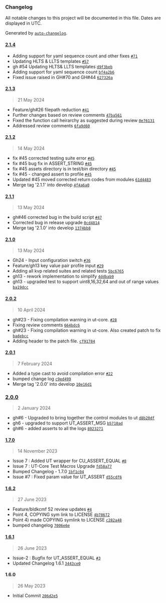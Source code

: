 ### Changelog

All notable changes to this project will be documented in this file. Dates are displayed in UTC.

Generated by [`auto-changelog`](https://github.com/CookPete/auto-changelog).

#### [2.1.4](https://github.com/rdkcentral/ut-core/compare/2.1.3...2.1.4)

- Adding support for yaml sequence count and other fixes [`#71`](https://github.com/rdkcentral/ut-core/pull/71)
- Updating HLTS & LLTS templates [`#57`](https://github.com/rdkcentral/ut-core/pull/57)
- gh #54 Updating HLTS& LLTS templates [`d9f3beb`](https://github.com/rdkcentral/ut-core/commit/d9f3beba77b05b5f9845d8881fcc191bdeca8c94)
- Adding support for yaml sequence count [`bf4a2b6`](https://github.com/rdkcentral/ut-core/commit/bf4a2b6de4cb9fd03383c4b200a807a9324eb6d7)
- Fixed issue raised in GH#70 and GH#44 [`627326a`](https://github.com/rdkcentral/ut-core/commit/627326abfe9bce1fd2f842e18baf3671eb87415c)

#### [2.1.3](https://github.com/rdkcentral/ut-core/compare/2.1.2...2.1.3)

> 21 May 2024

- Feature/gh#26 filepath reduction [`#41`](https://github.com/rdkcentral/ut-core/pull/41)
- Further changes based on review comments [`47ba561`](https://github.com/rdkcentral/ut-core/commit/47ba5615933108368153c7e62f6e9dc2c88c0a64)
- Fixed the function call heirarchy as suggested during review [`0e76131`](https://github.com/rdkcentral/ut-core/commit/0e761319d1de2ef296d5a7e6d445fe0e2dd2ef16)
- Addressed review comments [`6fa9d60`](https://github.com/rdkcentral/ut-core/commit/6fa9d605bef8e81e0f04c5bbfad9b1238ae6a432)

#### [2.1.2](https://github.com/rdkcentral/ut-core/compare/2.1.1...2.1.2)

> 14 May 2024

- fix #45 corrected testing suite error [`#45`](https://github.com/rdkcentral/ut-core/issues/45)
- fix #45 bug fix in ASSERT_STRING [`#45`](https://github.com/rdkcentral/ut-core/issues/45)
- fix #45 assets directory is in test/bin directory [`#45`](https://github.com/rdkcentral/ut-core/issues/45)
- fix #45 - changed assert to profile [`#45`](https://github.com/rdkcentral/ut-core/issues/45)
- Updated #45 moved corrected return codes from modules [`61d4483`](https://github.com/rdkcentral/ut-core/commit/61d448389e251a7da88f48589ab574b802efbfd8)
- Merge tag '2.1.1' into develop [`4f4a6a0`](https://github.com/rdkcentral/ut-core/commit/4f4a6a0831de38a33c6ef54bfbc194aaca0f61a2)

#### [2.1.1](https://github.com/rdkcentral/ut-core/compare/2.1.0...2.1.1)

> 13 May 2024

- gh#46 corrected bug in the build script [`#47`](https://github.com/rdkcentral/ut-core/pull/47)
- Corrected bug in release upgrade [`0cd4814`](https://github.com/rdkcentral/ut-core/commit/0cd481421e7bd74ec3419fbd47c913a2b2d46776)
- Merge tag '2.1.0' into develop [`1374bb8`](https://github.com/rdkcentral/ut-core/commit/1374bb853d8262f154efe7f9cefc887dcf568a45)

#### [2.1.0](https://github.com/rdkcentral/ut-core/compare/2.0.2...2.1.0)

> 13 May 2024

- Gh24 - Input configuration switch [`#36`](https://github.com/rdkcentral/ut-core/pull/36)
- Feature/gh13 key value pair profile input [`#29`](https://github.com/rdkcentral/ut-core/pull/29)
- Adding all kvp related suites and related tests [`5bc6765`](https://github.com/rdkcentral/ut-core/commit/5bc6765ef9cd01b8dbff8dafb3efb1d0a7fbdea3)
- gh13 - rework implementation to simplify [`4ddbab9`](https://github.com/rdkcentral/ut-core/commit/4ddbab9bef207f2911b89d64f7a1995e1b153b9e)
- gh13 - upgraded test to support uint8,16,32,64 and out of range values [`ba19dcc`](https://github.com/rdkcentral/ut-core/commit/ba19dcc22d7c5f66197e3e65df0619fbbe3dd9c2)

#### [2.0.2](https://github.com/rdkcentral/ut-core/compare/2.0.1...2.0.2)

> 10 April 2024

- gh#23 - Fixing compilation warning in ut-core.  [`#28`](https://github.com/rdkcentral/ut-core/pull/28)
- Fixing review comments [`664bdc6`](https://github.com/rdkcentral/ut-core/commit/664bdc62c834ca1e34fc59fd166a00e4f89f30d2)
- gh#23 - Fixing compilation warning in ut-core. Also created patch to fix [`badebcc`](https://github.com/rdkcentral/ut-core/commit/badebcc498ce79df3f37da9073669e0e234da07d)
- Adding header to the patch file. [`cf91784`](https://github.com/rdkcentral/ut-core/commit/cf917844887dc435b085cd72360534362cbbbaad)

#### [2.0.1](https://github.com/rdkcentral/ut-core/compare/2.0.0...2.0.1)

> 7 February 2024

- Added a type cast to avoid compilation error [`#22`](https://github.com/rdkcentral/ut-core/pull/22)
- bumped change log [`c9ed499`](https://github.com/rdkcentral/ut-core/commit/c9ed4993691d879f99a51cd26e738c20a5853af8)
- Merge tag '2.0.0' into develop [`10e16d1`](https://github.com/rdkcentral/ut-core/commit/10e16d16bd635d4cab151519d61eed382191a5fe)

### [2.0.0](https://github.com/rdkcentral/ut-core/compare/1.7.0...2.0.0)

> 2 January 2024

- gh#6 - Upgraded to bring together the control modules to ut [`d8b20df`](https://github.com/rdkcentral/ut-core/commit/d8b20df16f7f05f115b1f28b2c8447fddf3a1089)
- gh6  - upgraded to support UT_ASSERT_MSG [`b5710ad`](https://github.com/rdkcentral/ut-core/commit/b5710adf8a4475765a388eb6971899f8daa1cfa6)
- gh#6 - added asserts to all the logs [`8023271`](https://github.com/rdkcentral/ut-core/commit/8023271361838bba7e025fae2547fc975f68dd61)

#### [1.7.0](https://github.com/rdkcentral/ut-core/compare/1.6.2...1.7.0)

> 14 November 2023

- Issue 7 : Added UT wrapper for CU_ASSERT_EQUAL [`#8`](https://github.com/rdkcentral/ut-core/pull/8)
- Issue 7 : UT-Core Test Macros Upgrade [`fd58a77`](https://github.com/rdkcentral/ut-core/commit/fd58a77e25597a4400a8f7e0422b6537b6140b6f)
- Bumped Changelog - 1.7.0 [`1bf1c04`](https://github.com/rdkcentral/ut-core/commit/1bf1c04f8376ad16a1913bac477afaf6fdd7a3ba)
- Issue #7 : Fixed param value for UT_ASSERT [`d55cdf6`](https://github.com/rdkcentral/ut-core/commit/d55cdf64d5d00d5bc4accc20b5fa3c0013b53611)

#### [1.6.2](https://github.com/rdkcentral/ut-core/compare/1.6.1...1.6.2)

> 27 June 2023

- Feature/bldkcmf 52 review updates [`#4`](https://github.com/rdkcentral/ut-core/pull/4)
- Point 4, COPYING sym link to LICENSE [`4b78672`](https://github.com/rdkcentral/ut-core/commit/4b78672dccbc66a402322b3f1bf005b510f905e0)
- Point 4) made COPYING symlink to LICENSE [`c282a48`](https://github.com/rdkcentral/ut-core/commit/c282a481520ad4bbc8f64423208850a48fd22963)
- bumped changelog [`7006e6e`](https://github.com/rdkcentral/ut-core/commit/7006e6ecd805e39d44d0a055d85181916c939332)

#### [1.6.1](https://github.com/rdkcentral/ut-core/compare/1.6.0...1.6.1)

> 26 June 2023

- Issue-2 : Bugfix for UT_ASSERT_EQUAL [`#3`](https://github.com/rdkcentral/ut-core/pull/3)
- Updated Changelog 1.6.1 [`3443ce0`](https://github.com/rdkcentral/ut-core/commit/3443ce0625ecf035a5f8341189d7431591a5e535)

#### 1.6.0

> 26 May 2023

- Initial Commit [`206d2e5`](https://github.com/rdkcentral/ut-core/commit/206d2e58f5a7f4bf5f38567f4eec1031b8332e5f)
